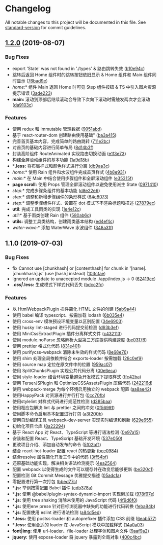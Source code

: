 # Changelog

All notable changes to this project will be documented in this file. See [standard-version](https://github.com/conventional-changelog/standard-version) for commit guidelines.

## [1.2.0](https://github.com/Anani1994/BlogV3a.0.0/compare/v1.1.0...v1.2.0) (2019-08-07)


### Bug Fixes

* export 'State' was not found in './types' & 路由跳转失效 ([b10e94c](https://github.com/Anani1994/BlogV3a.0.0/commit/b10e94c))
* 跳转后返回 Home 组件时的跳转按钮依旧显示 & Home 组件和 Main 组件同时显示 ([76bad9e](https://github.com/Anani1994/BlogV3a.0.0/commit/76bad9e))
* **home*:** 组件 Main 返回 Home 时可见 Step 组件按钮 & TS 中引入图片资源提示错误 ([3ade223](https://github.com/Anani1994/BlogV3a.0.0/commit/3ade223))
* **main:** 滚动到顶部后继续滚动会导致下次向下滚动时需触发两次才会滚动 ([da9103c](https://github.com/Anani1994/BlogV3a.0.0/commit/da9103c))


### Features

* 使用 redux 和 immutable 管理数据 ([9051abd](https://github.com/Anani1994/BlogV3a.0.0/commit/9051abd))
* 基于 react-router-dom 创建路由使用基础" ([ba3a415](https://github.com/Anani1994/BlogV3a.0.0/commit/ba3a415))
* 完善首页基本内容，完成简单的路由跳转 ([711e2bc](https://github.com/Anani1994/BlogV3a.0.0/commit/711e2bc))
* 对首页的基础内容进行简单布局 ([8d14b3f](https://github.com/Anani1994/BlogV3a.0.0/commit/8d14b3f))
* 封装高阶组件 RouteAnimated 实现路由切换动画 ([e1f3e73](https://github.com/Anani1994/BlogV3a.0.0/commit/e1f3e73))
* 构建全屏滚动组件的基本功能 ([1a9d18b](https://github.com/Anani1994/BlogV3a.0.0/commit/1a9d18b))
* ***.less:** 将布局样式和颜色样式进行分离 ([db9aa3c](https://github.com/Anani1994/BlogV3a.0.0/commit/db9aa3c))
* **home*:** 使用 Rain 组件和水波组件完成首页样式 ([4b8e931](https://github.com/Anani1994/BlogV3a.0.0/commit/4b8e931))
* **main*:** 在 Main 中结合使用步骤组件和全屏滚动组件 ([e35315f](https://github.com/Anani1994/BlogV3a.0.0/commit/e35315f))
* **page scroll:** 使用 Props 管理全屏滚动组件以避免使用派生 State ([0971410](https://github.com/Anani1994/BlogV3a.0.0/commit/0971410))
* **step*:** 完成步骤条组件的基本功能 ([d8e22e6](https://github.com/Anani1994/BlogV3a.0.0/commit/d8e22e6))
* **step*:** 调整和新增步骤组件的条形样式 ([64c8073](https://github.com/Anani1994/BlogV3a.0.0/commit/64c8073))
* **step*:** 调整步骤组件样式、设置在 dot 模式下不渲染标题和描述 ([27879ec](https://github.com/Anani1994/BlogV3a.0.0/commit/27879ec))
* **util:** 完成工具雨类的实现 ([1e4e12c](https://github.com/Anani1994/BlogV3a.0.0/commit/1e4e12c))
* **util*:** 基于雨类创建 Rain 组件 ([580ab6d](https://github.com/Anani1994/BlogV3a.0.0/commit/580ab6d))
* **utils:** 调整工具类结构，创建雨类基本结构 ([ed4ef4c](https://github.com/Anani1994/BlogV3a.0.0/commit/ed4ef4c))
* **water-wave*:** 添加 WaterWave 水波组件 ([348a31f](https://github.com/Anani1994/BlogV3a.0.0/commit/348a31f))



## 1.1.0 (2019-07-03)


### Bug Fixes

* fix Cannot use [chunkhash] or [contenthash] for chunk in '[name].[chunkhash].js' (use [hash] instead) ([103cfae](https://github.com/Anani1994/BlogV3a.0.0/commit/103cfae))
* Ignored an update to unaccepted module ./app/index.js -> 0 ([62419cc](https://github.com/Anani1994/BlogV3a.0.0/commit/62419cc))
* ***.css|*.less:** 生成模式下样式代码丢失 ([bdcc2fc](https://github.com/Anani1994/BlogV3a.0.0/commit/bdcc2fc))


### Features

* 以 HtmlWebpackPlugin 插件简化 HTML 文件的创建 ([5ab9a44](https://github.com/Anani1994/BlogV3a.0.0/commit/5ab9a44))
* 使用 babel 编译 typescript、按需加载 lodash ([6b035e4](https://github.com/Anani1994/BlogV3a.0.0/commit/6b035e4))
* 使用 cross-env 模块预设环境变量以区别配置 ([34e6903](https://github.com/Anani1994/BlogV3a.0.0/commit/34e6903))
* 使用 husky lint-staged 进行代码提交前检测 ([d93b3ef](https://github.com/Anani1994/BlogV3a.0.0/commit/d93b3ef))
* 使用 MiniCssExtractPlugin 插件分离样式文件 ([c432113](https://github.com/Anani1994/BlogV3a.0.0/commit/c432113))
* 使用 module.noParse 忽略解析大型第三方库提供构建速度 ([be03176](https://github.com/Anani1994/BlogV3a.0.0/commit/be03176))
* 使用 prettier 格式化代码 ([831e401](https://github.com/Anani1994/BlogV3a.0.0/commit/831e401))
* 使用 purifycss-webpack 消除未生效的样式代码 ([8e68e76](https://github.com/Anani1994/BlogV3a.0.0/commit/8e68e76))
* 使用 shim 处理全局依赖并结合 exports-loader 按需加载 ([28c0ef9](https://github.com/Anani1994/BlogV3a.0.0/commit/28c0ef9))
* 使用 source map 定位在原文件中的位置 ([959ac07](https://github.com/Anani1994/BlogV3a.0.0/commit/959ac07))
* 使用 SplitChunksPlugin 实现公共代码分离 ([00e6eca](https://github.com/Anani1994/BlogV3a.0.0/commit/00e6eca))
* 使用 style-loader 结合环境变量避免开发模式下提取样式 ([ffc42ba](https://github.com/Anani1994/BlogV3a.0.0/commit/ffc42ba))
* 使用 TerserJSPlugin 和 OptimizeCSSAssetsPlugin 压缩代码 ([242216d](https://github.com/Anani1994/BlogV3a.0.0/commit/242216d))
* 使用 webpack-merge 为每个环境启用独立的 webpack 配置 ([aa8ae42](https://github.com/Anani1994/BlogV3a.0.0/commit/aa8ae42))
* 使用HappyPack 对资源进行并行打包 ([0cc70fb](https://github.com/Anani1994/BlogV3a.0.0/commit/0cc70fb))
* 使用stylelint 对样式代码进行规范性检测 ([d385baa](https://github.com/Anani1994/BlogV3a.0.0/commit/d385baa))
* 使用相应包解决 lint 与 prettier 之间的冲突 ([0f56991](https://github.com/Anani1994/BlogV3a.0.0/commit/0f56991))
* 使用脚本命令启用基本配置进行打包 ([a3f200b](https://github.com/Anani1994/BlogV3a.0.0/commit/a3f200b))
* 使用自动编译工具 webpack-dev-server 实现实时编译和刷新 ([629e655](https://github.com/Anani1994/BlogV3a.0.0/commit/629e655))
* 初始化项目仓库 ([8a22294](https://github.com/Anani1994/BlogV3a.0.0/commit/8a22294))
* 基于 React App 对 React、TypeScript 等进行语法检测 ([0e97a15](https://github.com/Anani1994/BlogV3a.0.0/commit/0e97a15))
* 安装和配置 React、TypeScript 基础开发环境 ([537e050](https://github.com/Anani1994/BlogV3a.0.0/commit/537e050))
* 更改项目介绍、添加自动发布的命令 ([5f02bf1](https://github.com/Anani1994/BlogV3a.0.0/commit/5f02bf1))
* 结合 react-hot-loader 配置 react 的热更新 ([bce0984](https://github.com/Anani1994/BlogV3a.0.0/commit/bce0984))
* 结合resolve 属性简化开发工作中的代码 ([3ff54bf](https://github.com/Anani1994/BlogV3a.0.0/commit/3ff54bf))
* 还原基础功能实现，解决相关语法检测提示 ([4ea2564](https://github.com/Anani1994/BlogV3a.0.0/commit/4ea2564))
* 配置 webpack 以使得生成的文件可以缓存并在改变后能够更新 ([be320c1](https://github.com/Anani1994/BlogV3a.0.0/commit/be320c1))
* 配置检测 Git Commit Message 优雅提交描述 ([05adc1a](https://github.com/Anani1994/BlogV3a.0.0/commit/05adc1a))
* 零配置进行第一次打包 ([bbed77c](https://github.com/Anani1994/BlogV3a.0.0/commit/bbed77c))
* ***.js:** 举例按需配置 Babel 插件 ([cdb378a](https://github.com/Anani1994/BlogV3a.0.0/commit/cdb378a))
* ***.js:** 使用 @babel/plugin-syntax-dynamic-import 实现懒加载 ([978f97e](https://github.com/Anani1994/BlogV3a.0.0/commit/978f97e))
* ***.js:** 使用 tree shaking 消除未使用的 JavaScript 代码 ([4f9d6f0](https://github.com/Anani1994/BlogV3a.0.0/commit/4f9d6f0))
* ***.js:** 使用env prese 针对目标浏览器中缺失的功能进行代码转换 ([feba84b](https://github.com/Anani1994/BlogV3a.0.0/commit/feba84b))
* ***.js:** 配置使用 eslint 进行语法检测 ([a84d5ed](https://github.com/Anani1994/BlogV3a.0.0/commit/a84d5ed))
* ***.less:** 使用 postss-loader 和 autoprefixer 插件添加 CSS 前缀 ([6eab577](https://github.com/Anani1994/BlogV3a.0.0/commit/6eab577))
* ***.less:** 使用合适的 loader 在 JavaScript 模块中加载样式 ([14a0a03](https://github.com/Anani1994/BlogV3a.0.0/commit/14a0a03))
* **font|img:** 使用 url-loader、file-loader 处理字体和图片文件 ([9aaf9a2](https://github.com/Anani1994/BlogV3a.0.0/commit/9aaf9a2))
* **jquery:** 使用 expose-loader 将 jquery 暴露到全局对象 ([400c4bc](https://github.com/Anani1994/BlogV3a.0.0/commit/400c4bc))
